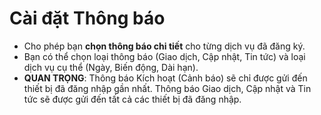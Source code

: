 # **Cài đặt Thông báo**

- Cho phép bạn **chọn thông báo chi tiết** cho từng dịch vụ đã đăng ký.
- Bạn có thể chọn loại thông báo (Giao dịch, Cập nhật, Tin tức) và loại dịch vụ cụ thể (Ngày, Biến động, Dài hạn).
- **QUAN TRỌNG**: Thông báo Kích hoạt (Cảnh báo) sẽ chỉ được gửi đến thiết bị đã đăng nhập gần nhất. Thông báo Giao dịch, Cập nhật và Tin tức sẽ được gửi đến tất cả các thiết bị đã đăng nhập.

